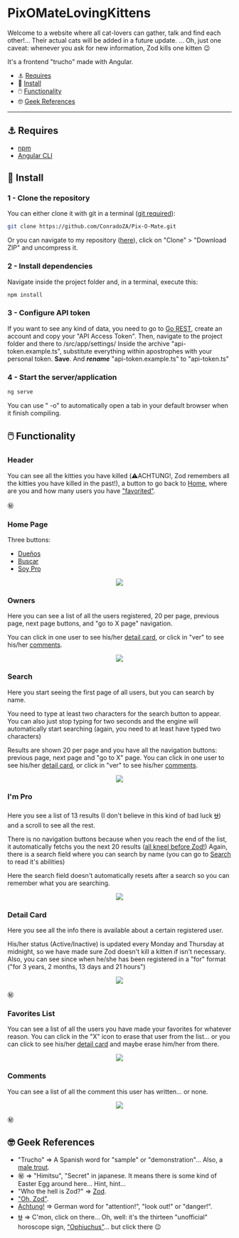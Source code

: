 # PixOMateLovingKittens

Welcome to a website where all cat-lovers can gather, talk and find each other!... Their actual cats will be added in a future update.
... Oh, just one caveat: whenever you ask for new information, Zod kills one kitten 😉

It's a frontend "trucho" made with Angular.

- ⚓ [Requires](#⚓-requires)
- 🚥 [Install](#🚥-install)
- 🖱️ [Functionality](#🖱️-functionality)
- 🤓 [Geek References](#🤓-geek-references)

---

## ⚓ Requires

- [npm](https://nodejs.org)
- [Angular CLI](https://github.com/angular/angular-cli)

## 🚥 Install

### 1 - Clone the repository

You can either clone it with git in a terminal ([git required](https://git-scm.com/book/en/v2/Getting-Started-Installing-Git)):

```bash
git clone https://github.com/ConradoZA/Pix-O-Mate.git

```

Or you can navigate to my repository ([here](https://github.com/ConradoZA/Pix-O-Mate)), click on "Clone" > "Download ZIP" and uncompress it.

### 2 - Install dependencies

Navigate inside the project folder and, in a terminal, execute this:

```bash
npm install
```

### 3 - Configure API token

If you want to see any kind of data, you need to go to [Go REST](https://gorest.co.in/), create an account and copy your "API Access Token".
Then, navigate to the project folder and there to /src/app/settings/
Inside the archive "api-token.example.ts", substitute everything within apostrophes with your personal token.
**Save**.
And ***rename*** "api-token.example.ts" to "api-token.ts"

### 4 - Start the server/application

```bash
ng serve
```

You can use " -o" to automatically open a tab in your default browser when it finish compiling.

## 🖱️ Functionality

### Header

You can see all the kitties you have killed (⚠️ACHTUNG!, Zod remembers all the kitties you have killed in the past!),
a button to go back to [Home](#home-page), where are you and how many users you have ["favorited"](#favorites-list).

㊙️

### Home Page

Three buttons:

- [Dueños](#owners)
- [Buscar](#search)
- [Soy Pro](#i'm-pro)

<p align="center"><img src="https://github.com/ConradoZA/Readme-assets/blob/master/PoM-home.png" max-width="80%"></p>

### Owners

Here you can see a list of all the users registered, 20 per page, previous page, next page buttons, and "go to X page" navigation.

You can click in one user to see his/her [detail card](#detail-card), or click in "ver" to see his/her [comments](#comments).

<p align="center"><img src="https://github.com/ConradoZA/Readme-assets/blob/master/PoM-owners.png" max-width="80%"></p>

### Search

Here you start seeing the first page of all users, but you can search by name.

You need to type at least two characters for the search button to appear.
You can also just stop typing for two seconds and the engine will automatically start searching (again, you need to at least have typed two characters)

Results are shown 20 per page and you have all the navigation buttons: previous page, next page and "go to X" page.
You can click in one user to see his/her [detail card](#detail-card), or click in "ver" to see his/her [comments](#comments).

<p align="center"><img src="https://github.com/ConradoZA/Readme-assets/blob/master/PoM-search.png" max-width="80%"></p>

### I'm Pro

Here you see a list of 13 results (I don't believe in this kind of bad luck [⛎](https://saintseiya.fandom.com/wiki/Ophiuchus_Odysseus)) and a scroll to see all the rest.

There is no navigation buttons because when you reach the end of the list, it automatically fetchs you the next 20 results ([all kneel before Zod!](https://www.youtube.com/watch?v=VPAaSqwZGzk))
Again, there is a search field where you can search by name (you can go to [Search](#search) to read it's abilities)

Here the search field doesn't automatically resets after a search so you can remember what you are searching.

<p align="center"><img src="https://github.com/ConradoZA/Readme-assets/blob/master/PoM-pro.png" max-width="80%"></p>

### Detail Card

Here you see all the info there is available about a certain registered user.

His/her status (Active/Inactive) is updated every Monday and Thursday at midnight, so we have made sure Zod doesn't kill a kitten if isn't necessary.
Also, you can see since when he/she has been registered in a "for" format ("for 3 years, 2 months, 13 days and 21 hours")

<p align="center"><img src="https://github.com/ConradoZA/Readme-assets/blob/master/PoM-details.png" max-width="80%"></p>

㊙️

### Favorites List

You can see a list of all the users you have made your favorites for whatever reason.
You can click in the "X" icon to erase that user from the list... or you can click to see his/her [detail card](#detail-card) and maybe erase him/her from there.

<p align="center"><img src="https://github.com/ConradoZA/Readme-assets/blob/master/PoM-favorites.png" max-width="80%"></p>

### Comments

You can see a list of all the comment this user has written... or none.

<p align="center"><img src="https://github.com/ConradoZA/Readme-assets/blob/master/PoM-comments.png" max-width="80%"></p>

㊙️

## 🤓 Geek References

- "Trucho" => A Spanish word for "sample" or "demonstration"... Also, a [male trout](https://www.senorcool.com/en/system/files/styles/artwork_artprint/private/senorcool_malagoncita_te_quiero_mucho_como_la_trucha_al_trucho.png?itok=8VEgKDrW).
- ㊙️ => "Himitsu", "Secret" in japanese. It means there is some kind of Easter Egg around here... Hint, hint...
- "Who the hell is Zod?" => [Zod](https://en.wikipedia.org/wiki/General_Zod).
- ["Oh, Zod"](https://www.youtube.com/watch?v=dnew78z1a-s).
- [Achtung!](https://www.youtube.com/watch?v=ksmuG8z5zAY) => German word for "attention!", "look out!" or "danger!".
- [⛎](#i'm-pro) => C'mon, click on there... Oh, well: it's the thirteen "unofficial" horoscope sign, ["Ophiuchus"](https://duckduckgo.com/?q=Ophiuchus)... but click there 😉
